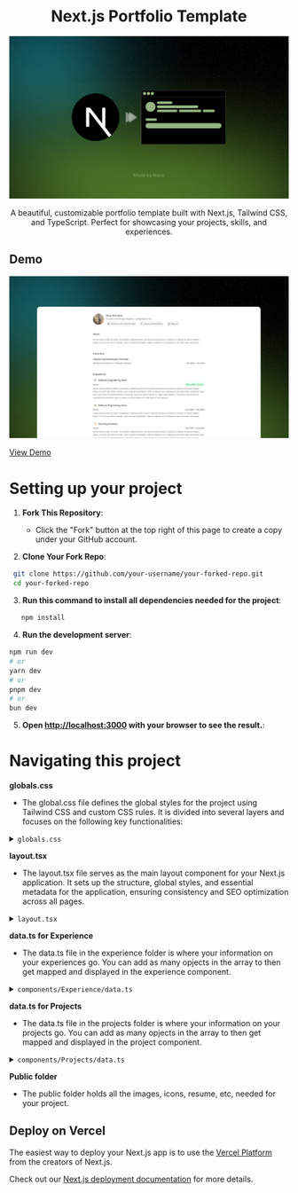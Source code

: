 <h1 align="center">Next.js Portfolio Template</h1>

<p align="center">
  <img src="./public/template-images/next-template-image.png" alt="Project Banner" width="756">
</p>

<p align="center">
  A beautiful, customizable portfolio template built with Next.js, Tailwind CSS, and TypeScript. Perfect for showcasing your projects, skills, and experiences.
</p>

## Demo

<p align="start">
  <img src="./public/template-images/portfolio-img.png" alt="Project Banner" width="756">
</p>

[View Demo](https://next-portfolio-template-og.vercel.app/)

<h1>Setting up your project</h1>

1. **Fork This Repository**:

   - Click the "Fork" button at the top right of this page to create a copy under your GitHub account.

2. **Clone Your Fork Repo**:

```bash
 git clone https://github.com/your-username/your-forked-repo.git
 cd your-forked-repo
```

3. **Run this command to install all dependencies needed for the project**:

```bash
   npm install
```

4. **Run the development server**:

```bash
npm run dev
# or
yarn dev
# or
pnpm dev
# or
bun dev
```

5. **Open [http://localhost:3000](http://localhost:3000) with your browser to see the result.**:

<h1>Navigating this project</h1>

**globals.css**

- The global.css file defines the global styles for the project using Tailwind CSS and custom CSS rules. It is divided into several layers and focuses on the following key functionalities:
<details>
<summary><code>globals.css</code></summary>

```css
@tailwind base;
@tailwind components;
@tailwind utilities;

body {
  font-family: Arial, Helvetica, sans-serif;
  /* overflow: hidden; */
}

html,
body {
  margin: 0;
  padding: 0;
  overflow-x: hidden;
  scroll-behavior: smooth;
}

@layer base {
  :root {
    --background: 0 0% 100%;
    --foreground: 240 10% 3.9%;
    --card: 0 0% 100%;
    --card-foreground: 240 10% 3.9%;
    --popover: 0 0% 100%;
    --popover-foreground: 240 10% 3.9%;
    --primary: 240 5.9% 10%;
    --primary-foreground: 0 0% 98%;
    --secondary: 240 4.8% 95.9%;
    --secondary-foreground: 240 5.9% 10%;
    --muted: 240 4.8% 95.9%;
    --muted-foreground: 240 3.8% 46.1%;
    --accent: 240 4.8% 95.9%;
    --accent-foreground: 240 5.9% 10%;
    --destructive: 0 84.2% 60.2%;
    --destructive-foreground: 0 0% 98%;
    --border: 240 5.9% 90%;
    --input: 240 5.9% 90%;
    --ring: 240 10% 3.9%;
    --chart-1: 12 76% 61%;
    --chart-2: 173 58% 39%;
    --chart-3: 197 37% 24%;
    --chart-4: 43 74% 66%;
    --chart-5: 27 87% 67%;
    --radius: 0.5rem;
  }
  .dark {
    --background: 240 10% 3.9%;
    --foreground: 0 0% 98%;
    --card: 240 10% 3.9%;
    --card-foreground: 0 0% 98%;
    --popover: 240 10% 3.9%;
    --popover-foreground: 0 0% 98%;
    --primary: 0 0% 98%;
    --primary-foreground: 240 5.9% 10%;
    --secondary: 240 3.7% 15.9%;
    --secondary-foreground: 0 0% 98%;
    --muted: 240 3.7% 15.9%;
    --muted-foreground: 240 5% 64.9%;
    --accent: 240 3.7% 15.9%;
    --accent-foreground: 0 0% 98%;
    --destructive: 0 62.8% 30.6%;
    --destructive-foreground: 0 0% 98%;
    --border: 240 3.7% 15.9%;
    --input: 240 3.7% 15.9%;
    --ring: 240 4.9% 83.9%;
    --chart-1: 220 70% 50%;
    --chart-2: 160 60% 45%;
    --chart-3: 30 80% 55%;
    --chart-4: 280 65% 60%;
    --chart-5: 340 75% 55%;
  }
}

@layer base {
  * {
    @apply border-border;
  }
  body {
    @apply bg-background text-foreground;
  }
}

@layer components {
  .icons {
    @apply text-neutral-500 bg-neutral-100 px-3 py-2 rounded-full  text-xs md:text-sm flex gap-2 items-center hover:bg-neutral-200 transition-colors;
  }
  .icon-text {
    @apply max-sm:hidden;
  }
  .main-color {
    @apply text-muted-foreground;
  }
  .section {
    @apply mb-3 w-full flex flex-col gap-4;
  }
  .section-header {
    @apply text-muted-foreground text-xl text-neutral-800;
  }
  .text-title {
    @apply md:text-lg font-normal text-neutral-800;
  }
  .company-name {
    @apply text-neutral-600;
  }
  .card-section {
    @apply mt-6;
  }
  .date-text {
    @apply text-neutral-600 ;
  }
  .current-date {
    @apply text-green-600 bg-green-100 flex items-center gap-1  px-3 py-1 rounded-full;
  }
  .footer-container {
    @apply w-full max-w-4xl  flex md:flex-row flex-col justify-between px-4 py-8 gap-4;
  }
}

```

</details>

**layout.tsx**
- The layout.tsx file serves as the main layout component for your Next.js application. It sets up the structure, global styles, and essential metadata for the application, ensuring consistency and SEO optimization across all pages.
<details>
<summary><code>layout.tsx</code></summary>

```typescript
import type { Metadata } from "next";
import { Geist, Geist_Mono } from "next/font/google";
import "./globals.css";
import Footer from "@/components/Footer/Footer";
import { Analytics } from "@vercel/analytics/react";

const geistSans = Geist({
  variable: "--font-geist-sans",
  subsets: ["latin"],
});

const geistMono = Geist_Mono({
  variable: "--font-geist-mono",
  subsets: ["latin"],
});

//Please replace placeholders with your content for SEO
export const metadata: Metadata = {
  title: "Next.js portfolio template",
  description:
    "A next.js portfolio template for students to easily deploy and share more about themselves",
  icons: {
    //icon displayed in the browser tab and bookmarks
    icon: "favicon.ico",
  },
  //openGraph is used by platforms like Facebook, LinkedIn, and others to generate link previews when sharing a page.
  openGraph: {
    title: "Next.js portfolio template",
    description:
      "A next.js portfolio template for students to easily deploy and share more about themselves",
    url: "https://next-portfolio-template-og.vercel.app/",
    siteName: "Next.js portfolio template",
    images: [
      {
        url: "/template-images/next-template-image.png",
        width: 756,
        height: 440,
        alt: "portfolio-image",
      },
    ],
    locale: "en_US",
    type: "website",
  },
  twitter: {
    card: "summary_large_image",
    title: "Next.js portfolio template",
    description:
      "A next.js portfolio template for students to easily deploy and share more about themselves",
    images: ["/template-images/next-template-image.png"],
  },
};

export default function RootLayout({
  children,
}: Readonly<{
  children: React.ReactNode;
}>) {
  return (
    <html lang="en">
      <body
        className={`${geistSans.variable} ${geistMono.variable} antialiased`}
      >
        <main className="flex justify-center">{children}</main>
        <Footer />
        <Analytics />
      </body>
    </html>
  );
}

```

</details>

**data.ts for Experience**
- The data.ts file in the experience folder is where your information on your experiences go. You can add as many opjects in the array to then get mapped and displayed in the experience component.
<details>
<summary><code>components/Experience/data.ts</code></summary>

```typescript
interface Experience {
  title: string;
  company: string;
  date: string;
  description: string;
  logo: string;
}

// You can update and add as many experiences you would like
// If you want to have the current badge, please add the (date - Current) to activate
export const experiences: Experience[] = [
  {
    title: "Software Engineering Intern",
    company: "Acme",
    logo: "/company-logos/logo-2.png",
    date: " Aug 2024 - Current",
    description:
      " Lorem ipsum dolor sit amet, consectetur adipiscing elit, sed do eiusmod tempor incididunt ut labore et dolore magna aliqua. Ut enim ad minim veniam, quis nostrud exercitation ullamco laboris nisi ut aliquip ex ea commodo consequat. Duis aute irure dolor in reprehenderit in voluptate velit esse cillum dolore eu fugiat nulla pariatur. Excepteur sint occaecat cupidatat non proident, sunt in culpa qui officia deserunt mollit anim id est laborum.",
  },
  {
    title: "Software Engineering Intern",
    company: "Acme",
    logo: "/company-logos/logo-2.png",
    date: " Aug 2024 - Dec 2024",
    description:
      " Lorem ipsum dolor sit amet, consectetur adipiscing elit, sed do eiusmod tempor incididunt ut labore et dolore magna aliqua. Ut enim ad minim veniam, quis nostrud exercitation ullamco laboris nisi ut aliquip ex ea commodo consequat.",
  },
  {
    title: "Teaching Assistant",
    company: "Acme",
    logo: "/company-logos/logo-3.png",
    date: "Feb 2024 - Aug 2024",
    description:
      " Lorem ipsum dolor sit amet, consectetur adipiscing elit, sed do eiusmod tempor incididunt ut labore et dolore magna aliqua. Ut enim ad minim veniam, quis nostrud exercitation ullamco laboris nisi ut aliquip ex ea commodo consequat. Duis aute irure dolor in reprehenderit in voluptate velit esse cillum dolore eu fugiat nulla pariatur. Excepteur sint occaecat cupidatat non proident, sunt in culpa qui officia deserunt mollit anim id est laborum.",
  },
];


```

</details>

**data.ts for Projects**
- The data.ts file in the projects folder is where your information on your projects go. You can add as many opjects in the array to then get mapped and displayed in the project component.
<details>
<summary><code>components/Projects/data.ts</code></summary>

```typescript
interface Projects {
  name: string;
  href: string;
  description: string;
  date: string;
  stack: string[];
}

//You can add as many tech stack icons here
export const techIcons: { [key: string]: string } = {
  "Next.js": "/Icons/next.svg",
  "React.js": "/Icons/react.svg",
  Typescript: "/Icons/typescript.svg",
  "Node.js": "/Icons/node.svg",
  PostgreSQL: "/Icons/PostgreSQL.svg",
  Firebase: "/Icons/firebase.svg",
  Python: "/Icons/python.svg",
  Javascript: "/Icons/javascript.svg",
};

// You can update and add as many experiences you would like
export const projects: Projects[] = [
  {
    name: "Todo App",
    href: "https://www.nanakofiokae.com/",
    description:
      "Lorem ipsum dolor sit amet, consectetur adipiscing elit, sed do eiusmod tempor incididunt ut labore et dolore magna aliqua. Ut enim ad minim veniam, quis nostrud exercitation ullamco laboris nisi ut aliquip ex ea commodo consequat.",
    date: "May 2022",
    //The array will show the list based on how it is typed, ensure what the techIcon text is is exactly the same as you have it in this stack array
    stack: ["Next.js", "React.js", "Typescript", "Node.js"],
  },
  {
    name: "Pokemon Database",
    href: "https://www.nanakofiokae.com/",
    description:
      "Lorem ipsum dolor sit amet, consectetur adipiscing elit, sed do eiusmod tempor incididunt ut labore et dolore magna aliqua. Ut enim ad minim veniam, quis nostrud exercitation ullamco laboris nisi ut aliquip ex ea commodo consequat.",
    date: "May 2023",
    stack: [
      "Next.js",
      "React.js",
      "Typescript",
      "Node.js",
      "PostgreSQL",
      "Firebase",
      "Python",
    ],
  },
  {
    name: "Calculator App",
    href: "https://www.nanakofiokae.com/",
    description:
      "Lorem ipsum dolor sit amet, consectetur adipiscing elit, sed do eiusmod tempor incididunt ut labore et dolore magna aliqua. Ut enim ad minim veniam, quis nostrud exercitation ullamco laboris nisi ut aliquip ex ea commodo consequat.",
    date: "May 2024",
    stack: ["Next.js", "Javascript", "Python"],
  },
];


```

</details>

**Public folder**
- The public folder holds all the images, icons, resume, etc, needed for your project. 



## Deploy on Vercel

The easiest way to deploy your Next.js app is to use the [Vercel Platform](https://vercel.com/new?utm_medium=default-template&filter=next.js&utm_source=create-next-app&utm_campaign=create-next-app-readme) from the creators of Next.js.

Check out our [Next.js deployment documentation](https://nextjs.org/docs/app/building-your-application/deploying) for more details.
